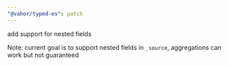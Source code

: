 ```yaml
---
"@vahor/typed-es": patch
---
```


add support for nested fields

Note: current goal is to support nested fields in `_source`, aggregations can work but not guaranteed
